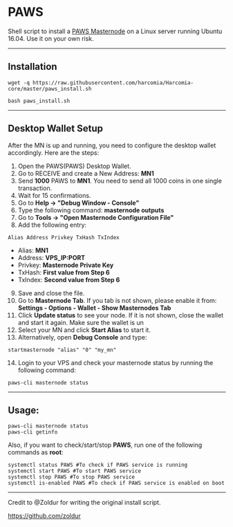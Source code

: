 # PAWS
Shell script to install a [PAWS Masternode](https://paws.fund/) on a Linux server running Ubuntu 16.04. Use it on your own risk.
***

## Installation
```
wget -q https://raw.githubusercontent.com/harcomia/Harcomia-core/master/paws_install.sh

bash paws_install.sh
```
***

## Desktop Wallet Setup 

After the MN is up and running, you need to configure the desktop wallet accordingly. Here are the steps:  
1. Open the PAWS(PAWS) Desktop Wallet.  
2. Go to RECEIVE and create a New Address: **MN1**  
3. Send **1000** PAWS to **MN1**. You need to send all 1000 coins in one single transaction.
4. Wait for 15 confirmations.  
5. Go to **Help -> "Debug Window - Console"**  
6. Type the following command: **masternode outputs**  
7. Go to  **Tools -> "Open Masternode Configuration File"**
8. Add the following entry:
```
Alias Address Privkey TxHash TxIndex
```
* Alias: **MN1**
* Address: **VPS_IP:PORT**
* Privkey: **Masternode Private Key**
* TxHash: **First value from Step 6**
* TxIndex:  **Second value from Step 6**
9. Save and close the file.
10. Go to **Masternode Tab**. If you tab is not shown, please enable it from: **Settings - Options - Wallet - Show Masternodes Tab**
11. Click **Update status** to see your node. If it is not shown, close the wallet and start it again. Make sure the wallet is un
12. Select your MN and click **Start Alias** to start it.
13. Alternatively, open **Debug Console** and type:
```
startmasternode "alias" "0" "my_mn"
``` 
14. Login to your VPS and check your masternode status by running the following command:
```
paws-cli masternode status
```
***

## Usage:
```
paws-cli masternode status  
paws-cli getinfo
```
Also, if you want to check/start/stop **PAWS**, run one of the following commands as **root**:
```
systemctl status PAWS #To check if PAWS service is running  
systemctl start PAWS #To start PAWS service  
systemctl stop PAWS #To stop PAWS service  
systemctl is-enabled PAWS #To check if PAWS service is enabled on boot  
```  
***
Credit to @Zoldur for writing the original install script.

https://github.com/zoldur
